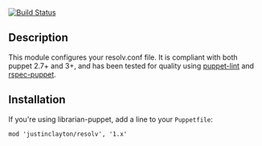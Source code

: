 [![Build Status](https://travis-ci.org/justinclayton/puppet-module-resolv.png?branch=master)](https://travis-ci.org/justinclayton/puppet-module-resolv)

Description
-------
This module configures your resolv.conf file. It is compliant with both puppet 2.7+ and 3+, and has been tested for quality using [puppet-lint](http://github.com/puppetlabs/puppet-lint) and [rspec-puppet](http://github.com/rodjek/rspec-puppet).

Installation
------
If you're using librarian-puppet, add a line to your `Puppetfile`:

```
mod 'justinclayton/resolv', '1.x'
```
